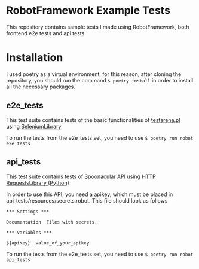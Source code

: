# RobotFramework Example Tests

This repository contains sample tests I made using RobotFramework, both frontend e2e tests and api tests


# Installation

I used poetry as a virtual environment, for this reason, after cloning the repository, you should run the command 
`$ poetry install` in order to install all the necessary packages. 

## e2e_tests
This test suite contains tests of the basic functionalities of [testarena.pl](http://demo.testarena.pl/) using [SeleniumLibrary](https://robotframework.org/SeleniumLibrary/SeleniumLibrary.html)

To run the tests from the e2e_tests set, you need to use `$ poetry run robot e2e_tests`

## api_tests
This test suite contains tests of [Spoonacular API](https://spoonacular.com/) using [HTTP RequestsLibrary (Python)](https://marketsquare.github.io/robotframework-requests/doc/RequestsLibrary.html)

In order to use this API, you need a apikey, which must be placed in api_tests/resources/secrets.robot. This file should look as follows 
```
*** Settings ***

Documentation  Files with secrets.

*** Variables ***

${apiKey}  value_of_your_apikey
```
To run the tests from the e2e_tests set, you need to use `$ poetry run robot api_tests`